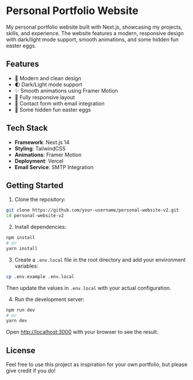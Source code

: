 # Personal Portfolio Website

My personal portfolio website built with Next.js, showcasing my projects, skills, and experience. The website features a modern, responsive design with dark/light mode support, smooth animations, and some hidden fun easter eggs.

## Features

- 🎨 Modern and clean design
- 🌓 Dark/Light mode support
- ✨ Smooth animations using Framer Motion
- 📱 Fully responsive layout
- 📧 Contact form with email integration
- 🎉 Some hidden fun easter eggs

## Tech Stack

- **Framework**: Next.js 14
- **Styling**: TailwindCSS
- **Animations**: Framer Motion
- **Deployment**: Vercel
- **Email Service**: SMTP Integration

## Getting Started

1. Clone the repository:
```bash
git clone https://github.com/your-username/personal-website-v2.git
cd personal-website-v2
```

2. Install dependencies:
```bash
npm install
# or
yarn install
```

3. Create a `.env.local` file in the root directory and add your environment variables:
```bash
cp .env.example .env.local
```
Then update the values in `.env.local` with your actual configuration.

4. Run the development server:
```bash
npm run dev
# or
yarn dev
```

Open [http://localhost:3000](http://localhost:3000) with your browser to see the result.

## License

Feel free to use this project as inspiration for your own portfolio, but please give credit if you do!
